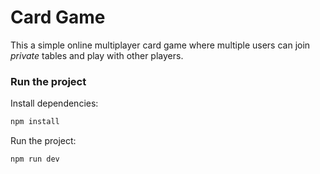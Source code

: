 # Card Game

This a simple online multiplayer card game where multiple users can join _private_ tables and play with other players.

### Run the project
Install dependencies:
```bash
npm install
```

Run the project:
```bash
npm run dev
```

